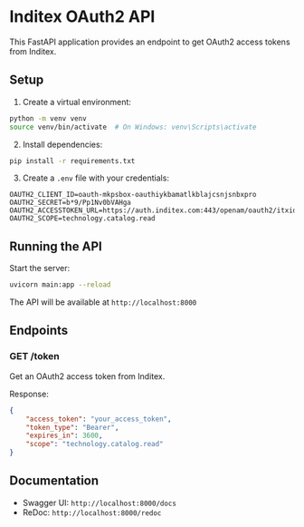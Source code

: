 # Inditex OAuth2 API

This FastAPI application provides an endpoint to get OAuth2 access tokens from Inditex.

## Setup

1. Create a virtual environment:
```bash
python -m venv venv
source venv/bin/activate  # On Windows: venv\Scripts\activate
```

2. Install dependencies:
```bash
pip install -r requirements.txt
```

3. Create a `.env` file with your credentials:
```
OAUTH2_CLIENT_ID=oauth-mkpsbox-oauthiykbamatlkblajcsnjsnbxpro
OAUTH2_SECRET=b*9/Pp1Nv0bVAHga
OAUTH2_ACCESSTOKEN_URL=https://auth.inditex.com:443/openam/oauth2/itxid/itxidmp/sandbox/access_token
OAUTH2_SCOPE=technology.catalog.read
```

## Running the API

Start the server:
```bash
uvicorn main:app --reload
```

The API will be available at `http://localhost:8000`

## Endpoints

### GET /token
Get an OAuth2 access token from Inditex.

Response:
```json
{
    "access_token": "your_access_token",
    "token_type": "Bearer",
    "expires_in": 3600,
    "scope": "technology.catalog.read"
}
```

## Documentation

- Swagger UI: `http://localhost:8000/docs`
- ReDoc: `http://localhost:8000/redoc` 